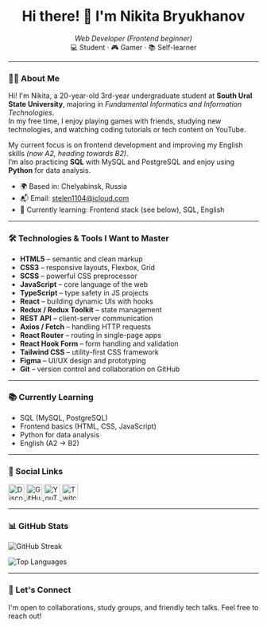 <h1 align="center">Hi there! 👋 I'm Nikita Bryukhanov</h1>

<p align="center">
  <em>Web Developer (Frontend beginner)</em> <br>
  💻 Student · 🎮 Gamer · 📚 Self-learner
</p>

---

### 👨‍🎓 About Me

Hi! I'm Nikita, a 20-year-old 3rd-year undergraduate student at **South Ural State University**, majoring in *Fundamental Informatics and Information Technologies*.  
In my free time, I enjoy playing games with friends, studying new technologies, and watching coding tutorials or tech content on YouTube.

My current focus is on frontend development and improving my English skills *(now A2, heading towards B2)*.  
I’m also practicing **SQL** with MySQL and PostgreSQL and enjoy using **Python** for data analysis.

- 🌍 Based in: Chelyabinsk, Russia  
- 📬 Email: [stelen1104@icloud.com](mailto:stelen1104@icloud.com)  
- 🧠 Currently learning: Frontend stack (see below), SQL, English

---

### 🛠️ Technologies & Tools I Want to Master

- **HTML5** – semantic and clean markup  
- **CSS3** – responsive layouts, Flexbox, Grid  
- **SCSS** – powerful CSS preprocessor  
- **JavaScript** – core language of the web  
- **TypeScript** – type safety in JS projects  
- **React** – building dynamic UIs with hooks  
- **Redux / Redux Toolkit** – state management  
- **REST API** – client-server communication  
- **Axios / Fetch** – handling HTTP requests  
- **React Router** – routing in single-page apps  
- **React Hook Form** – form handling and validation  
- **Tailwind CSS** – utility-first CSS framework  
- **Figma** – UI/UX design and prototyping  
- **Git** – version control and collaboration on GitHub  

---

### 📚 Currently Learning

- SQL (MySQL, PostgreSQL)
- Frontend basics (HTML, CSS, JavaScript)
- Python for data analysis
- English (A2 → B2)

---

### 🔗 Social Links

<p align="left">
  <a href="https://discord.com/users/541183828413382676" target="_blank">
    <img src="https://raw.githubusercontent.com/danielcranney/readme-generator/main/public/icons/socials/discord.svg" width="32" height="32" alt="Discord" />
  </a>
  <a href="https://github.com/stelen1104" target="_blank">
    <img src="https://raw.githubusercontent.com/danielcranney/readme-generator/main/public/icons/socials/github.svg" width="32" height="32" alt="GitHub" />
  </a>
  <a href="https://www.youtube.com/@stelen455" target="_blank">
    <img src="https://raw.githubusercontent.com/danielcranney/readme-generator/main/public/icons/socials/youtube.svg" width="32" height="32" alt="YouTube" />
  </a>
  <a href="https://www.twitch.tv/stelen11" target="_blank">
    <img src="https://raw.githubusercontent.com/danielcranney/readme-generator/main/public/icons/socials/twitch.svg" width="32" height="32" alt="Twitch" />
  </a>
</p>

---

### 📊 GitHub Stats

<p>
  <img src="https://github-readme-streak-stats.herokuapp.com/?user=stelen1104&theme=tokyonight&hide_border=true" alt="GitHub Streak" />
</p>

<p>
  <img src="https://github-readme-stats.vercel.app/api/top-langs/?username=stelen1104&layout=compact&theme=tokyonight&hide_border=true" alt="Top Languages" />
</p>

---

### 🚀 Let's Connect

I'm open to collaborations, study groups, and friendly tech talks. Feel free to reach out!

